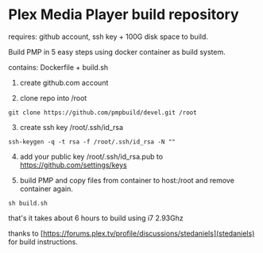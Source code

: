 
# Plex Media Player build repository

requires: github account, ssh key + 100G disk space to build.

Build PMP in 5 easy steps using docker container as build system.

contains: Dockerfile + build.sh

1. create github.com account

2. clone repo into /root

`git clone https://github.com/pmpbuild/devel.git /root`

3. create ssh key /root/.ssh/id_rsa

`ssh-keygen -q -t rsa -f /root/.ssh/id_rsa -N ""`

4. add your public key /root/.ssh/id_rsa.pub to https://github.com/settings/keys

5. build PMP and copy files from container to host:/root and remove container again.

`sh build.sh`



that's it takes about 6 hours to build using i7 2.93Ghz

thanks to [https://forums.plex.tv/profile/discussions/stedaniels](stedaniels) for build instructions.
